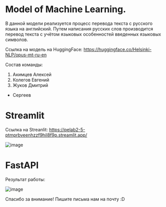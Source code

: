 # Model of Machine Learning.

В данной модели реализуется процесс перевода текста с русского языка на английский. Путем написания русских слов производится перевод текста с учётом языковых особенностей введенных языковых символов.

Ссылка на модель на HuggingFace: https://huggingface.co/Helsinki-NLP/opus-mt-ru-en

Состав команды: 
1. Акимцев Алексей
2. Колегов Евгений
3. Жуков Дмитрий
+ Сергеев

# Streamlit

Ссылка на Streanlit: https://pelab2-5-ptmprbveenhzzf9hil8f9p.streamlit.app/

![image](https://github.com/stud0000228135/PE_lab_2-5/assets/125552026/744c7ae6-8896-4ed2-8775-f9aef95165c3)


# FastAPI

Результат работы:

![image](https://github.com/stud0000228135/PE_lab_2-5/assets/125552026/f23acb83-0c08-4bc5-9603-807e6f08479d)


Спасибо за внимание!
Пишите письма нам на почту :D

